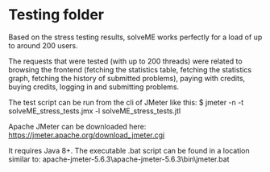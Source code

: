 # Testing folder

Based on the stress testing results, solveME works perfectly for a load of up to around 200 users. 

The requests that were tested (with up to 200 threads) were related to browsing the frontend (fetching the statistics table, 
fetching the statistics graph, fetching the history of submitted problems), paying with credits, buying credits, logging in and submitting problems.

The test script can be run from the cli of JMeter like this: $ jmeter -n -t solveME_stress_tests.jmx -l solveME_stress_tests.jtl

Apache JMeter can be downloaded here: https://jmeter.apache.org/download_jmeter.cgi

It requires Java 8+. The executable .bat script can be found in a location similar to: apache-jmeter-5.6.3\apache-jmeter-5.6.3\bin\jmeter.bat